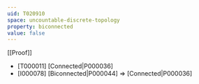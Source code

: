 ```yaml
---
uid: T020910
space: uncountable-discrete-topology
property: biconnected
value: false
---
```

[[Proof]]

* [T000011] [Connected|P000036]
* [I000078] [Biconnected|P000044] => [Connected|P000036]

